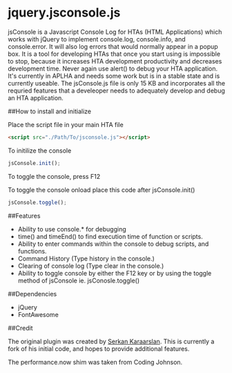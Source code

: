jquery.jsconsole.js
===============

jsConsole is a Javascript Console Log for HTAs (HTML Applications) which works with jQuery to implement console.log, console.info, and console.error. It will also log errors that would normally appear in a popup box. It is a tool for developing HTAs that once you start using is impossible to stop, because it increases HTA development productivity and decreases development time. Never again use alert() to debug your HTA application. It's currently in APLHA and needs some work but is in a stable state and is currently useable. The jsConsole.js file is only 15 KB and incorporates all the requried features that a develeoper needs to adequately develop and debug an HTA application.

##How to install and initialize

Place the script file in your main HTA file
```html
<script src="./Path/To/jsconsole.js"></script>
```

To initilize the console
```javascript
jsConsole.init();
```

To toggle the console, press F12

To toggle the console onload place this code after jsConsole.init()
```javascript
jsConsole.toggle();
```

##Features
* Ability to use console.* for debugging
* time() and timeEnd() to find execution time of function or scripts.
* Ability to enter commands within the console to debug scripts, and functions.
* Command History (Type history in the console.)
* Clearing of console log (Type clear in the console.)
* Ability to toggle console by either the F12 key or by using the toggle method of jsConsole ie. jsConosle.toggle()

##Dependencies
* jQuery
* FontAwesome

##Credit

The original plugin was created by <a href="http://code.technolatte.net/jsLog/">Serkan Karaarslan</a>. This is currently a fork of his initial code, and hopes to provide additional features.

The performance.now shim was taken from <a hreh="http://codingjohnson.com/javascript-precision-timing#.UtMcw_RDv1Y">Coding Johnson</a>.
